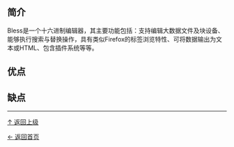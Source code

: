 ﻿
## 简介

Bless是一个十六进制编辑器，其主要功能包括：支持编辑大数据文件及块设备、能够执行搜索与替换操作，具有类似Firefox的标签浏览特性、可将数据输出为文本或HTML、包含插件系统等等。

## 优点

## 缺点


----
[↑ 返回上级](https://github.com/asin929/linux-software/blob/master/Text-Processing/Text-Processing.md)

[← 返回首页](https://github.com/asin929/linux-software)
